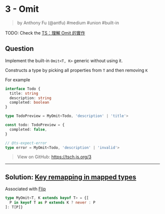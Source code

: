# 3 - Omit
> by Anthony Fu (@antfu) #medium #union #built-in

TODO: Check the [TS：理解 Omit 的實作](https://pjchender.dev/ironman-2021/ironman-2021-day18/)

## Question

Implement the built-in `Omit<T, K>` generic without using it.

Constructs a type by picking all properties from `T` and then removing `K`

For example

```ts
interface Todo {
  title: string
  description: string
  completed: boolean
}

type TodoPreview = MyOmit<Todo, 'description' | 'title'>

const todo: TodoPreview = {
  completed: false,
}

// @ts-expect-error
type error = MyOmit<Todo, 'description' | 'invalid'>
```

> View on GitHub: https://tsch.js.org/3

---

## Solution: [Key remapping in mapped types](https://www.typescriptlang.org/docs/handbook/release-notes/typescript-4-1.html#key-remapping-in-mapped-types)

Associated with [Flip](flip.md)

```ts
type MyOmit<T, K extends keyof T> = {[
  P in keyof T as P extends K ? never : P
]: T[P]}
```

